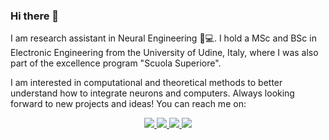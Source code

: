 ### Hi there 👋

I am research assistant in Neural Engineering :brain::computer:. I hold a MSc and BSc in Electronic Engineering from the University of Udine, Italy, where I was also part of the excellence program "Scuola Superiore".

I am interested in computational and theoretical methods to better understand how to integrate neurons and computers. Always looking forward to new projects and ideas! You can reach me on:

<p align="center">
  <a href="https://github.com/claudioverardo">
    <img src="https://img.shields.io/badge/-GitHub-100000?style=for-the-badge&logo=github&logoColor=white">
  </a>
  <a href="https://www.linkedin.com/in/claudioverardo">
    <img src="https://img.shields.io/badge/-LinkedIn-0A66C2?style=for-the-badge&logo=linkedin&logoColor=white">
  </a>
  <a href="https://twitter.com/claudio_verardo">
    <img src="https://img.shields.io/badge/-Twitter-1DA1F2?style=for-the-badge&logo=twitter&logoColor=white">
  </a>
  <a href="https://scholar.google.it/citations?user=J0l3-ikAAAAJ">
    <img src="https://img.shields.io/badge/-Google_Scholar-4285F4?style=for-the-badge&logo=googlescholar&logoColor=white">
  </a>
</p>

<!--
**claudioverardo/claudioverardo** is a ✨ _special_ ✨ repository because its `README.md` (this file) appears on your GitHub profile.

Here are some ideas to get you started:

- 🔭 I’m currently working on ...
- 🌱 I’m currently learning ...
- 👯 I’m looking to collaborate on ...
- 🤔 I’m looking for help with ...
- 💬 Ask me about ...
- 📫 How to reach me: ...
- 😄 Pronouns: ...
- ⚡ Fun fact: ...
-->
